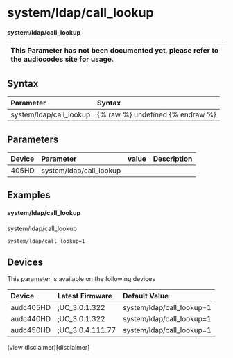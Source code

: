 ﻿---
description: system/ldap/call_lookup
search: false
---

# system/ldap/call_lookup

#### system/ldap/call_lookup


| This Parameter has not been documented yet, please refer to the audiocodes site for usage.  |
| :--- |

## Syntax
| Parameter | Syntax |
| :--- | :--- |
|system/ldap/call_lookup | {% raw %} undefined {% endraw %} |

## Parameters
|Device|Parameter|value|Description|
|:---|:---|:---|:---|
| 405HD | system/ldap/call_lookup |  |  |

## Examples
#### system/ldap/call_lookup

system/ldap/call_lookup

```
system/ldap/call_lookup=1
```

## Devices
This parameter is available on the following devices

| Device | Latest Firmware | Default Value |
|:---|:---|:---|
| audc405HD | ;UC_3.0.1.322 | system/ldap/call_lookup=1 
| audc440HD | ;UC_3.0.1.322 | system/ldap/call_lookup=1 
| audc450HD | ;UC_3.0.4.111.77 | system/ldap/call_lookup=1 

(view disclaimer)[disclaimer]
